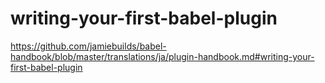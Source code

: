 # writing-your-first-babel-plugin
https://github.com/jamiebuilds/babel-handbook/blob/master/translations/ja/plugin-handbook.md#writing-your-first-babel-plugin
